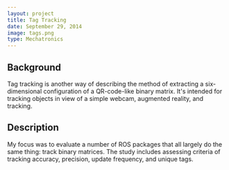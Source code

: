 ```yaml
---
layout: project
title: Tag Tracking
date: September 29, 2014
image: tags.png
type: Mechatronics
---
```


## Background
Tag tracking is another way of describing the method of extracting a six-dimensional configuration of a QR-code-like binary matrix.  It's intended for tracking objects in view of a simple webcam, augmented reality, and tracking.

## Description
My focus was to evaluate a number of ROS packages that all largely do the same thing: track binary matrices.  The study includes assessing criteria of tracking accuracy, precision, update frequency, and unique tags.
